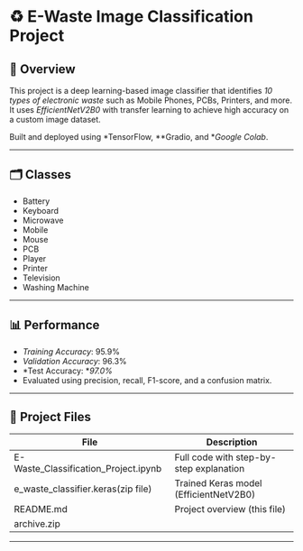 # ♻ E-Waste Image Classification Project

## 🧠 Overview

This project is a deep learning-based image classifier that identifies *10 types of electronic waste* such as Mobile Phones, PCBs, Printers, and more. It uses *EfficientNetV2B0* with transfer learning to achieve high accuracy on a custom image dataset.

Built and deployed using *TensorFlow, **Gradio, and **Google Colab*.

---

## 🗂 Classes

- Battery  
- Keyboard  
- Microwave  
- Mobile  
- Mouse  
- PCB  
- Player  
- Printer  
- Television  
- Washing Machine

---

## 📊 Performance

- *Training Accuracy*: 95.9%  
- *Validation Accuracy*: 96.3%  
- *Test Accuracy: **97.0%*
- Evaluated using precision, recall, F1-score, and a confusion matrix.

---

## 🧾 Project Files

| File                             | Description                              |
|----------------------------------|------------------------------------------|
| E-Waste_Classification_Project.ipynb | Full code with step-by-step explanation |
| e_waste_classifier.keras(zip file)      | Trained Keras model (EfficientNetV2B0)   |
| README.md                     | Project overview (this file)             |
| archive.zip 
---
